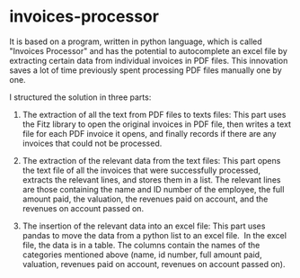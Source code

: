# invoices-processor

It is based on a program, written in python language, which is called "Invoices Processor" and has the potential to autocomplete an excel file by extracting certain data from individual invoices in PDF files. This innovation saves a lot of time previously spent processing PDF files manually one by one.

I structured the solution in three parts: 

1) The extraction of all the text from PDF files to texts files: This part uses the Fitz library to open the original invoices in PDF file, then writes a text file for each PDF invoice it opens, and finally records if there are any invoices that could not be processed.

2) The extraction of the relevant data from the text files: This part opens the text file of all the invoices that were successfully processed, extracts the relevant lines, and stores them in a list. The relevant lines are those containing the name and ID number of the employee, the full amount paid, the valuation, the revenues paid on account, and the revenues on account passed on.

3) The insertion of the relevant data into an excel file: This part uses pandas to move the data from a python list to an excel file.  In the excel file, the data is in a table. The columns contain the names of the categories mentioned above (name, id number, full amount paid, valuation, revenues paid on account, revenues on account passed on).

